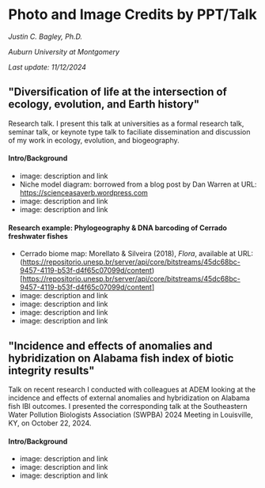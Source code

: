 # Photo and Image Credits by PPT/Talk

_Justin C. Bagley, Ph.D._

_Auburn University at Montgomery_

_Last update: 11/12/2024_

## "Diversification of life at the intersection of ecology, evolution, and Earth history"

Research talk. I present this talk at universities as a formal research talk, seminar talk, or keynote type talk to faciliate dissemination and discussion of my work in ecology, evolution, and biogeography.

#### Intro/Background
 - image: description and link 
 - Niche model diagram: borrowed from a blog post by Dan Warren at URL: https://scienceasaverb.wordpress.com
 - image: description and link
 - image: description and link
#### Research example: Phylogeography & DNA barcoding of Cerrado freshwater fishes
 - Cerrado biome map: Morellato & Silveira (2018), _Flora_, available at URL: (https://repositorio.unesp.br/server/api/core/bitstreams/45dc68bc-9457-4119-b53f-d4f65c07099d/content)[https://repositorio.unesp.br/server/api/core/bitstreams/45dc68bc-9457-4119-b53f-d4f65c07099d/content]
 - image: description and link 
 - image: description and link 
 - image: description and link 
 - image: description and link 

## "Incidence and effects of anomalies and hybridization on Alabama fish index of biotic integrity results"

Talk on recent research I conducted with colleagues at ADEM looking at the incidence and effects of external anomalies and hybridization on Alabama fish IBI outcomes. I presented the corresponding talk at the Southeastern Water Pollution Biologists Association (SWPBA) 2024 Meeting in Louisville, KY, on October 22, 2024.

#### Intro/Background
 - image: description and link 
 - image: description and link
 - image: description and link


